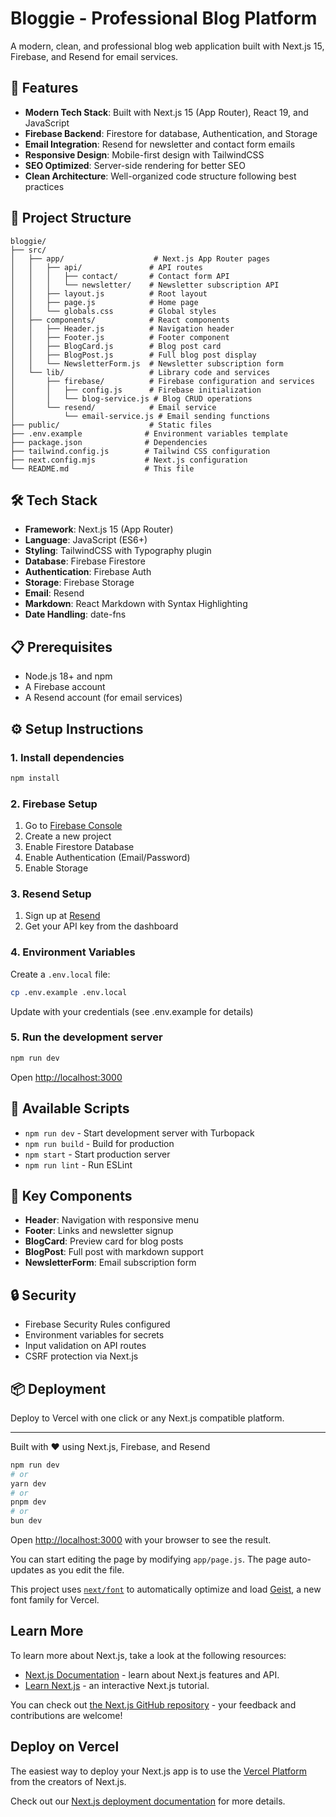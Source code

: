 # Bloggie - Professional Blog Platform

A modern, clean, and professional blog web application built with Next.js 15, Firebase, and Resend for email services.

## 🚀 Features

- **Modern Tech Stack**: Built with Next.js 15 (App Router), React 19, and JavaScript
- **Firebase Backend**: Firestore for database, Authentication, and Storage
- **Email Integration**: Resend for newsletter and contact form emails
- **Responsive Design**: Mobile-first design with TailwindCSS
- **SEO Optimized**: Server-side rendering for better SEO
- **Clean Architecture**: Well-organized code structure following best practices

## 📁 Project Structure

```
bloggie/
├── src/
│   ├── app/                    # Next.js App Router pages
│   │   ├── api/               # API routes
│   │   │   ├── contact/       # Contact form API
│   │   │   └── newsletter/    # Newsletter subscription API
│   │   ├── layout.js          # Root layout
│   │   ├── page.js            # Home page
│   │   └── globals.css        # Global styles
│   ├── components/            # React components
│   │   ├── Header.js          # Navigation header
│   │   ├── Footer.js          # Footer component
│   │   ├── BlogCard.js        # Blog post card
│   │   ├── BlogPost.js        # Full blog post display
│   │   └── NewsletterForm.js  # Newsletter subscription form
│   └── lib/                   # Library code and services
│       ├── firebase/          # Firebase configuration and services
│       │   ├── config.js      # Firebase initialization
│       │   └── blog-service.js # Blog CRUD operations
│       └── resend/            # Email service
│           └── email-service.js # Email sending functions
├── public/                    # Static files
├── .env.example              # Environment variables template
├── package.json              # Dependencies
├── tailwind.config.js        # Tailwind CSS configuration
├── next.config.mjs           # Next.js configuration
└── README.md                 # This file
```

## 🛠️ Tech Stack

- **Framework**: Next.js 15 (App Router)
- **Language**: JavaScript (ES6+)
- **Styling**: TailwindCSS with Typography plugin
- **Database**: Firebase Firestore
- **Authentication**: Firebase Auth
- **Storage**: Firebase Storage
- **Email**: Resend
- **Markdown**: React Markdown with Syntax Highlighting
- **Date Handling**: date-fns

## 📋 Prerequisites

- Node.js 18+ and npm
- A Firebase account
- A Resend account (for email services)

## ⚙️ Setup Instructions

### 1. Install dependencies

```bash
npm install
```

### 2. Firebase Setup

1. Go to [Firebase Console](https://console.firebase.google.com/)
2. Create a new project
3. Enable Firestore Database
4. Enable Authentication (Email/Password)
5. Enable Storage

### 3. Resend Setup

1. Sign up at [Resend](https://resend.com/)
2. Get your API key from the dashboard

### 4. Environment Variables

Create a `.env.local` file:

```bash
cp .env.example .env.local
```

Update with your credentials (see .env.example for details)

### 5. Run the development server

```bash
npm run dev
```

Open [http://localhost:3000](http://localhost:3000)

## 📝 Available Scripts

- `npm run dev` - Start development server with Turbopack
- `npm run build` - Build for production
- `npm start` - Start production server
- `npm run lint` - Run ESLint

## 🎨 Key Components

- **Header**: Navigation with responsive menu
- **Footer**: Links and newsletter signup
- **BlogCard**: Preview card for blog posts
- **BlogPost**: Full post with markdown support
- **NewsletterForm**: Email subscription form

## 🔒 Security

- Firebase Security Rules configured
- Environment variables for secrets
- Input validation on API routes
- CSRF protection via Next.js

## 📦 Deployment

Deploy to Vercel with one click or any Next.js compatible platform.

---

Built with ❤️ using Next.js, Firebase, and Resend


```bash
npm run dev
# or
yarn dev
# or
pnpm dev
# or
bun dev
```

Open [http://localhost:3000](http://localhost:3000) with your browser to see the result.

You can start editing the page by modifying `app/page.js`. The page auto-updates as you edit the file.

This project uses [`next/font`](https://nextjs.org/docs/app/building-your-application/optimizing/fonts) to automatically optimize and load [Geist](https://vercel.com/font), a new font family for Vercel.

## Learn More

To learn more about Next.js, take a look at the following resources:

- [Next.js Documentation](https://nextjs.org/docs) - learn about Next.js features and API.
- [Learn Next.js](https://nextjs.org/learn) - an interactive Next.js tutorial.

You can check out [the Next.js GitHub repository](https://github.com/vercel/next.js) - your feedback and contributions are welcome!

## Deploy on Vercel

The easiest way to deploy your Next.js app is to use the [Vercel Platform](https://vercel.com/new?utm_medium=default-template&filter=next.js&utm_source=create-next-app&utm_campaign=create-next-app-readme) from the creators of Next.js.

Check out our [Next.js deployment documentation](https://nextjs.org/docs/app/building-your-application/deploying) for more details.
